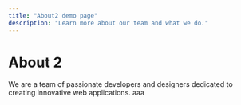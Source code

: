 ```yaml
---
title: "About2 demo page"
description: "Learn more about our team and what we do."
---
```


# About 2

We are a team of passionate developers and designers dedicated to creating innovative web applications.
aaa
